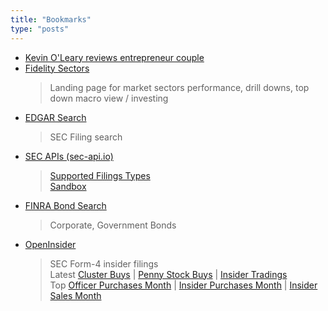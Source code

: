 ```yaml
---
title: "Bookmarks"
type: "posts"
---
```


- [Kevin O'Leary reviews entrepreneur couple](https://www.cnbc.com/2021/05/06/kevin-oleary-reacts-to-a-couple-who-earn-6-million-dollars.html)
- [Fidelity Sectors](https://eresearch.fidelity.com/eresearch/goto/markets_sectors/landing.jhtml)
  > Landing page for market sectors performance, drill downs, top down macro view / investing
- [EDGAR Search](https://www.sec.gov/edgar/search/#)
  > SEC Filing search
- [SEC APIs (sec-api.io)](https://sec-api.io/)
  > [Supported Filings Types](https://sec-api.io/#list-of-sec-form-types)  
  > [Sandbox](https://sec-api.io/sandbox/search-by-multiple-ciks)
- [FINRA Bond Search](http://finra-markets.morningstar.com/BondCenter/Results.jsp)
  > Corporate, Government Bonds
- [OpenInsider](http://openinsider.com/)
  > SEC Form-4 insider filings  
  > Latest [Cluster Buys](http://openinsider.com/latest-cluster-buys) | [Penny Stock Buys](http://openinsider.com/latest-penny-stock-buys) | [Insider Tradings](http://openinsider.com/latest-insider-trading)  
  > Top [Officer Purchases Month](http://openinsider.com/top-officer-purchases-of-the-month) | [Insider Purchases Month](http://openinsider.com/top-insider-purchases-of-the-month) | [Insider Sales Month](http://openinsider.com/top-insider-sales-of-the-month)
